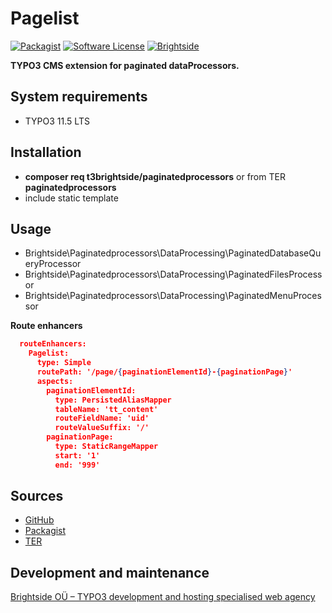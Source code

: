 # Pagelist
[![Packagist](https://img.shields.io/packagist/v/t3brightside/paginatedprocessors.svg?style=flat)](https://packagist.org/packages/t3brightside/paginatedprocessors)
[![Software License](https://img.shields.io/badge/license-GPLv3-brightgreen.svg?style=flat)](LICENSE)
[![Brightside](https://img.shields.io/badge/by-t3brightside.com-orange.svg?style=flat)](https://t3brightside.com)

**TYPO3 CMS extension for paginated dataProcessors.**

## System requirements

- TYPO3 11.5 LTS

## Installation

 - **composer req t3brightside/paginatedprocessors** or from TER **paginatedprocessors**
 - include static template

## Usage

- Brightside\Paginatedprocessors\DataProcessing\PaginatedDatabaseQueryProcessor
- Brightside\Paginatedprocessors\DataProcessing\PaginatedFilesProcessor
- Brightside\Paginatedprocessors\DataProcessing\PaginatedMenuProcessor

**Route enhancers**
```json
  routeEnhancers:
    Pagelist:
      type: Simple
      routePath: '/page/{paginationElementId}-{paginationPage}'
      aspects:
        paginationElementId:
          type: PersistedAliasMapper
          tableName: 'tt_content'
          routeFieldName: 'uid'
          routeValueSuffix: '/'
        paginationPage:
          type: StaticRangeMapper
          start: '1'
          end: '999'
```

## Sources

-  [GitHub][a47ab545]
-  [Packagist][40819ab1]
-  [TER][15e0f507]

  [a47ab545]: https://github.com/t3brightside/paginatedprocessors "GitHub"
  [40819ab1]: https://packagist.org/packages/t3brightside/paginatedprocessors "Packagist"
  [15e0f507]: https://extensions.typo3.org/extension/paginatedprocessors/ "Typo3 Extension Repository"

Development and maintenance
---------------------------

[Brightside OÜ – TYPO3 development and hosting specialised web agency][ab26eed2]

  [ab26eed2]: https://t3brightside.com/ "TYPO3 development and hosting specialised web agency"
